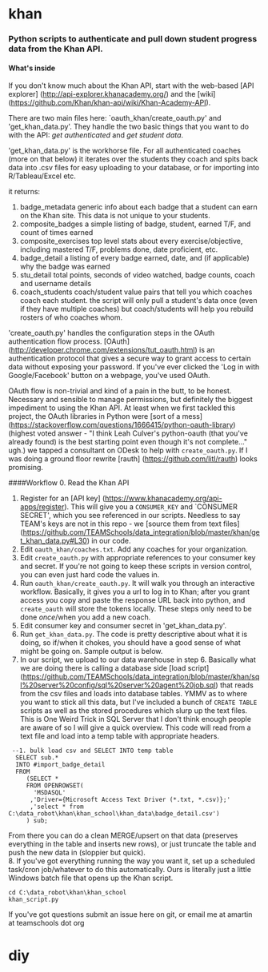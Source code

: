# khan

### Python scripts to authenticate and pull down student progress data from the Khan API.

#### What's inside
If you don't know much about the Khan API, start with the web-based [API explorer] (http://api-explorer.khanacademy.org/) and the [wiki] (https://github.com/Khan/khan-api/wiki/Khan-Academy-API).


There are two main files here: `oauth_khan/create_oauth.py' and 'get_khan_data.py'.  They handle the two basic things that you want to do with the API: *get authenticated* and *get student data*.

'get_khan_data.py' is the workhorse file.  For all authenticated coaches (more on that below) it iterates over the students they coach and spits back data into .csv files for easy uploading to your database, or for importing into R/Tableau/Excel etc.  

it returns:
1. badge_metadata
  generic info about each badge that a student can earn on the Khan site.  This data is not unique to your students.
2. composite_badges
  a simple listing of badge, student, earned T/F, and count of times earned
3. composite_exercises
  top level stats about every exercise/objective, including mastered T/F, problems done, date proficient, etc.
4. badge_detail
  a listing of every badge earned, date, and (if applicable) why the badge was earned
5. stu_detail
  total points, seconds of video watched, badge counts, coach and username details
6. coach_students
  coach/student value pairs that tell you which coaches coach each student.  the script will only pull a student's data once (even if they have multiple coaches) but coach/students will help you rebuild rosters of who coaches whom.


'create_oauth.py' handles the configuration steps in the OAuth authentication flow process.  [OAuth] (http://developer.chrome.com/extensions/tut_oauth.html) is an authentication protocol that gives a secure way to grant access to certain data without exposing your password.  If you've ever clicked the 'Log in with Google/Facebook' button on a webpage, you've used OAuth.

OAuth flow is non-trivial and kind of a pain in the butt, to be honest.  Necessary and sensible to manage permissions, but definitely the biggest impediment to using the Khan API.  At least when we first tackled this project, the OAuth libraries in Python were [sort of a mess] (https://stackoverflow.com/questions/1666415/python-oauth-library) (highest voted answer - "I think Leah Culver's python-oauth (that you've already found) is the best starting point even though it's not complete..." ugh.) we tapped a consultant on ODesk to help with `create_oauth.py`.  If I was doing a ground floor rewrite [rauth] (https://github.com/litl/rauth) looks promising.

####Workflow
0. Read the Khan API
1. Register for an [API key] (https://www.khanacademy.org/api-apps/register).  This will give you a `CONSUMER_KEY`
and `CONSUMER SECRET', which you see referenced in our scripts.  Needless to say TEAM's keys are not in this repo - we [source them from text files] (https://github.com/TEAMSchools/data_integration/blob/master/khan/get_khan_data.py#L30) in our code.
2. Edit `oauth_khan/coaches.txt`.  Add any coaches for your organization.
3. Edit `create_oauth.py` with appropriate references to your consumer key and secret.  If you're not going to keep these scripts in version control, you can even just hard code the values in.
4. Run `oauth_khan/create_oauth.py`.  It will walk you through an interactive workflow.  Basically, it gives you a url to log in to Khan; after you grant access you copy and paste the response URL back into python, and `create_oauth` will store the tokens locally.  These steps only need to be done *once*/when you add a new coach.
5. Edit consumer key and consumer secret in 'get_khan_data.py'. 
6. Run `get_khan_data.py`.  The code is pretty descriptive about what it is doing, so if/when it chokes, you should have a good sense of what might be going on.  Sample output is below.
7.  In our script, we upload to our data warehouse in step 6.  Basically what we are doing there is calling a database side [load script] (https://github.com/TEAMSchools/data_integration/blob/master/khan/sql%20server%20config/sql%20server%20agent%20job.sql) that reads from the csv files and loads into database tables.  YMMV as to where you want to stick all this data, but I've included a bunch of `CREATE TABLE` scripts as well as the stored procedures which slurp up the text files.  This is  One Weird Trick in SQL Server that I don't think enough people are aware of so I will give a quick overview.  This code will read from a text file and load into a temp table with appropriate headers.
```
 --1. bulk load csv and SELECT INTO temp table
  SELECT sub.*
  INTO #import_badge_detail
  FROM
     (SELECT * 
     FROM OPENROWSET(
       'MSDASQL'
      ,'Driver={Microsoft Access Text Driver (*.txt, *.csv)};'
      ,'select * from C:\data_robot\khan\khan_school\khan_data\badge_detail.csv')
     ) sub;
```
From there you can do a clean MERGE/upsert on that data (preserves everything in the table and inserts new rows), or just truncate the table and push the new data in (sloppier but quick).  
8. If you've got everything running the way you want it, set up a scheduled task/cron job/whatever to do this automatically. 
Ours is literally just a little Windows batch file that opens up the Khan script.
```
cd C:\data_robot\khan\khan_school
khan_script.py
```

If you've got questions submit an issue here on git, or email me at amartin at teamschools dot org

# diy
